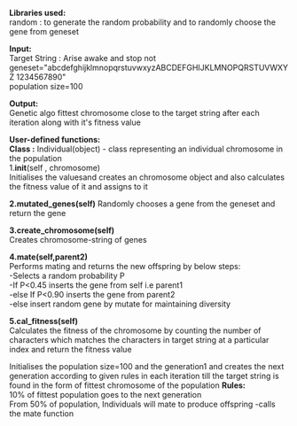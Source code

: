 __Libraries used:__\
random : to generate the random probability and to randomly choose the gene from geneset

__Input:__\
Target String : Arise awake and stop not\
geneset="abcdefghijklmnopqrstuvwxyzABCDEFGHIJKLMNOPQRSTUVWXYZ 1234567890"\
population size=100

__Output:__\
Genetic algo fittest chromosome close to the target string after each iteration along with it's fitness value

__User-defined functions:__\
__Class :__ Individual(object) - class representing an individual chromosome in the population\
1.__init__(self , chromosome)\
Initialises the valuesand creates an chromosome object and also calculates the fitness value of it and assigns to it

__2.mutated_genes(self)__
Randomly chooses a gene from the geneset and return the gene

__3.create_chromosome(self)__\
Creates chromosome-string of genes

__4.mate(self,parent2)__\
Performs mating and returns the new offspring by below steps:\
-Selects a random probability P\
-If P<0.45 inserts the gene from self i.e parent1\
-else If P<0.90 inserts the gene from parent2\
-else insert random gene by mutate for maintaining diversity

__5.cal_fitness(self)__\
Calculates the fitness of the chromosome by counting the number of characters which matches the characters in target string at a particular index and return the fitness value



Initialises the population size=100 and the generation1 and creates the next generation according to given rules in each iteration till the target string is found in the form of fittest chromosome of the population
__Rules:__\
10% of fittest population goes to the next generation\
From 50% of population, Individuals will mate to produce offspring -calls the mate function










